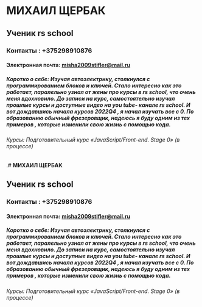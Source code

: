 # **МИХАИЛ ЩЕРБАК**
## Ученик rs school
### **Контакты** : +375298910876
#### Электронная почта: misha2009stifler@mail.ru

##### Коротко о себе: Изучая автоэлектрику, столкнулся с программированием блоков и ключей. Стало интересно как это работает, паралельно узнал от жены про курсы в rs school, что очень меня вдохновило. До записи на курс, самостоятельно изучал прошлые курсы и доступные видео на *you tube*- канале rs school. И вот дождавшись начала курсов 2022Q4 , я начал изучать все с 0. По образованию обычный фрезеровщик, надеюсь я буду одним из тех примеров , которые изменили свою жизнь с помощью **кода**.
###### Курсы: Подготовительный курс «JavaScript/Front-end. Stage 0» (в процессе)
.# **МИХАИЛ ЩЕРБАК**
## Ученик rs school
### **Контакты** : +375298910876
#### Электронная почта: misha2009stifler@mail.ru

##### Коротко о себе: Изучая автоэлектрику, столкнулся с программированием блоков и ключей. Стало интересно как это работает, паралельно узнал от жены про курсы в rs school, что очень меня вдохновило. До записи на курс, самостоятельно изучал прошлые курсы и доступные видео на *you tube*- канале rs school. И вот дождавшись начала курсов 2022Q4 , я начал изучать все с 0. По образованию обычный фрезеровщик, надеюсь я буду одним из тех примеров , которые изменили свою жизнь с помощью **кода**.
###### Курсы: Подготовительный курс «JavaScript/Front-end. Stage 0» (в процессе)